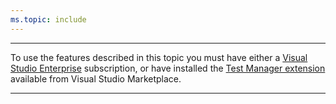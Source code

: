 ```yaml
---
ms.topic: include
---
```


******
To use the features described in this topic you must have either a
[Visual Studio Enterprise](https://www.visualstudio.com/vs/enterprise/)
subscription, or have installed the
[Test Manager extension](https://marketplace.visualstudio.com/items?itemName=ms.vss-testmanager-web)
available from Visual Studio Marketplace.
******
